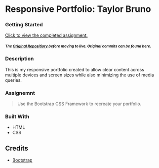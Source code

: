 # Responsive Portfolio: Taylor Bruno

### Getting Started
[Click to view the completed assignment.](https://taylormbruno.github.io/)

##### <sub>The [Original Repositiory]() before moving to live. Original commits can be found here.</sub>

### Description
This is my responsive portfolio created to allow clear content across multiple devices and screen sizes while also minimizing the use of media queries.

### Assignemnt
>Use the Bootstrap CSS Framework to recreate your portfolio.

### Built With
- HTML
- CSS

## Credits
- [Bootstrap](https://getbootstrap.com/)
